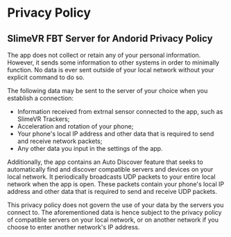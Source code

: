 # Privacy Policy

## SlimeVR FBT Server for Andorid Privacy Policy

The app does not collect or retain any of your personal information. However, it sends some information to other systems in order to minimally function. No data is ever sent outside of your local network without your explicit command to do so.


The following data may be sent to the server of your choice when you establish a connection:
* Information received from extrnal sensor connected to the app, such as SlimeVR Trackers;
* Acceleration and rotation of your phone;
* Your phone's local IP address and other data that is required to send and receive network packets;
* Any other data you input in the settings of the app.

Additionally, the app contains an Auto Discover feature that seeks to automatically find and discover compatible servers and devices on your local network. It periodically broadcasts UDP packets to your entire local network when the app is open. These packets contain your phone's local IP address and other data that is required to send and receive UDP packets.


This privacy policy does not govern the use of your data by the servers you connect to. The aforementioned data is hence subject to the privacy policy of compatible servers on your local network, or on another network if you choose to enter another network's IP address.